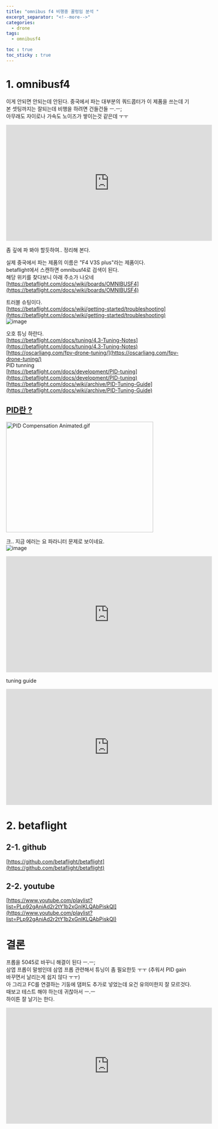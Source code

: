 ```yaml
---
title: "omnibus f4 비행중 꿀렁임 분석 "
excerpt_separator: "<!--more-->"
categories:
  - drone
tags:
  - omnibusf4

toc : true
toc_sticky : true
---
```


# 1. omnibusf4   
이게 안되면 안되는데 안된다. 중국에서 파는 대부분의 쿼드콥터가 이 제품을 쓰는데 기본 셋팅까지는 잘되는데 비행을 하려면 건들건들 ㅡ.ㅡ;   
아무래도 자이로나 가속도 노이즈가 쌓이는것 같은데 ㅜㅜ   

<iframe width="560" height="315" src="https://www.youtube.com/embed/zj0wBMwgM6c" frameborder="0" allowfullscreen></iframe>    

좀 깊에 파 봐야 할듯하여.. 정리해 본다.   

실제 중국에서 파는 제품의 이름은 "F4 V3S plus"라는 제품이다.    
betaflight에서 스캔하면 omnibusf4로 검색이 된다.    
해당 위키를 찾다보니 아래 주소가 나오네  
[https://betaflight.com/docs/wiki/boards/OMNIBUSF4](https://betaflight.com/docs/wiki/boards/OMNIBUSF4)    

트러블 슈팅이다.    
[https://betaflight.com/docs/wiki/getting-started/troubleshooting](https://betaflight.com/docs/wiki/getting-started/troubleshooting)      
![image](https://github.com/younlea/younlea.github.io/assets/1435846/dd335f02-4de6-4b0d-8322-4298f567387d)    

오호 튜닝 하란다.   
[https://betaflight.com/docs/tuning/4.3-Tuning-Notes](https://betaflight.com/docs/tuning/4.3-Tuning-Notes)     
[https://oscarliang.com/fpv-drone-tuning/](https://oscarliang.com/fpv-drone-tuning/)   
PID tunning   
[https://betaflight.com/docs/development/PID-tuning](https://betaflight.com/docs/development/PID-tuning)   
[https://betaflight.com/docs/wiki/archive/PID-Tuning-Guide](https://betaflight.com/docs/wiki/archive/PID-Tuning-Guide)    

## [PID란 ?](https://ko.wikipedia.org/wiki/PID_%EC%A0%9C%EC%96%B4%EA%B8%B0)   

<p><a href="https://commons.wikimedia.org/wiki/File:PID_Compensation_Animated.gif#/media/파일:PID_Compensation_Animated.gif"><img src="https://upload.wikimedia.org/wikipedia/commons/3/33/PID_Compensation_Animated.gif" alt="PID Compensation Animated.gif" height="300" width="400"></a></p>

크.. 지금 에러는 요 파라니터 문제로 보이네요.    
![image](https://github.com/younlea/younlea.github.io/assets/1435846/c4654801-9644-46f3-a3d0-fecf2a471d20)    

<iframe width="560" height="315" src="https://www.youtube.com/embed/YNzqTGEl2xQ" frameborder="0" allowfullscreen></iframe>    

tuning guide   
<iframe width="560" height="315" src="https://www.youtube.com/embed/N5DbiWFjbh8" frameborder="0" allowfullscreen></iframe>    


# 2. betaflight   
## 2-1. github   
[https://github.com/betaflight/betaflight](https://github.com/betaflight/betaflight)    

## 2-2. youtube    
[https://www.youtube.com/playlist?list=PLp92gAniAd2r2tY1b2xGnIKLQAbPiskQI](https://www.youtube.com/playlist?list=PLp92gAniAd2r2tY1b2xGnIKLQAbPiskQI)     

# 결론   
프롭을 5045로 바꾸니 해결이 된다 ㅡ.ㅡ;   
삼엽 프롭이 말썽인데 삼엽 프롭 관련해서 튜닝이 좀 필요한듯 ㅜㅜ (추워서 PID gain 바꾸면서 날리는게 쉽지 않다 ㅜㅜ)    
아 그리고 FC를 연결하는 기둥에 댐퍼도 추가로 넣었는데 요건 유의미한지 잘 모르것다. 때보고 테스트 해야 하는데 귀찮아서 ㅡ.ㅡ    
하이튼 잘 날기는 한다.    
<iframe width="560" height="315" src="https://www.youtube.com/embed/QmCmhfm-TfI" frameborder="0" allowfullscreen></iframe>       

